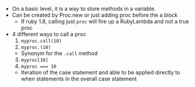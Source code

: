 * On a basic level, it is a way to store methods in a variable.
* Can be created by Proc.new or just adding proc before the a block
  * If ruby 1.8, calling just `proc` will fire up a RubyLambda and not a true proc
* 4 different ways to call a proc
  1. `myproc.call(10)`
  2. `myproc.(10)`
    * Synonym for the `.call` method
  3. `myproc[10]`
  4. `myproc === 10`
    * Iteration of the case statement and able to be applied directly to when statements in the overall case statement